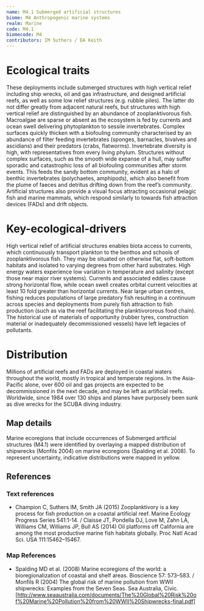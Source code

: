 ```yaml
---
name: M4.1 Submerged artificial structures
biome: M4 Anthropogenic marine systems
realm: Marine
code: M4.1
biomecode: M4
contributors: IM Suthers / DA Keith
---
```


# Ecological traits

These deployments include submerged structures with high vertical relief including ship wrecks, oil and gas infrastructure, and designed artificial reefs, as well as some low relief structures (e.g. rubble piles). The latter do not differ greatly from adjacent natural reefs, but structures with high vertical relief are distinguished by an abundance of zooplanktivorous fish. Macroalgae are sparse or absent as the ecosystem is fed by currents and ocean swell delivering phytoplankton to sessile invertebrates. Complex surfaces quickly thicken with a biofouling community characterised by an abundance of filter feeding invertebrates (sponges, barnacles, bivalves and ascidians) and their predators (crabs, flatworms). Invertebrate diversity is high, with representatives from every living phylum. Structures without complex surfaces, such as the smooth wide expanse of a hull, may suffer sporadic and catastrophic loss of all biofouling communities after storm events. This feeds the sandy bottom community, evident as a halo of benthic invertebrates (polychaetes, amphipods), which also benefit from the plume of faeces and detritus drifting down from the reef’s community.  Artificial structures also provide a visual focus attracting occasional pelagic fish and marine mammals, which respond similarly to towards fish attraction devices (FADs) and drift objects.

# Key-ecological-drivers

High vertical relief of artificial structures enables biota access to currents, which continuously transport plankton to the benthos and schools of zooplanktivorous fish. They may be situated on otherwise flat, soft-bottom habitats and isolated to varying degrees from other hard substrates. High energy waters experience low variation in temperature and salinity (except those near major river systems). Currents and associated eddies cause strong horizontal flow, while ocean swell creates orbital current velocities at least 10 fold greater than horizontal currents. Near large urban centres, fishing reduces populations of large predatory fish resulting in a continuum across species and deployments from purely fish attraction to fish production (such as via the reef facilitating the planktivororous food chain). The historical use of materials of opportunity (rubber tyres, construction material or inadequately decommissioned vessels) have left legacies of pollutants.

# Distribution

Millions of artificial reefs and FADs are deployed in coastal waters throughout the world, mostly in tropical and temperate regions. In the Asia-Pacific alone, over 600 oil and gas projects are expected to be decommissioned in the next decade, and may be left as artificial reefs.  Worldwide, since 1984 over 130 ships and planes have purposely been sunk as dive wrecks for the SCUBA diving industry.

## Map details

Marine ecoregions that include occurrences of Submerged artificial structures (M4.1) were identified by overlaying a mapped distribution of shipwrecks (Monfils 2004) on marine ecoregions (Spalding et al. 2008). To represent uncertainty, indicative distributions were mapped in yellow.

## References
### Text references
* Champion C, Suthers IM, Smith JA (2015) Zooplanktivory is a key process for fish production on a coastal artificial reef. Marine Ecology Progress Series 541:1-14. / Claisse JT, Pondella DJ, Love M, Zahn LA, Williams CM, Williams JP, Bull AS (2014) Oil platforms off California are among the most productive marine fish habitats globally. Proc Natl Acad Sci. USA 111:15462–15467.
### Map References
* Spalding MD et al. (2008) Marine ecoregions of the world: a bioregionalization of coastal and shelf areas. Bioscience 57: 573–583. / Monfils R (2004) The global risk of marine pollution from WWII shipwrecks:  Examples from the Seven Seas. Sea Australia, Civic. [http://www.seaaustralia.com/documents/The%20Global%20Risk%20of%20Marine%20Pollution%20from%20WWII%20Shipwrecks-final.pdf]

